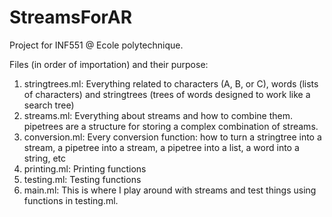 # StreamsForAR  
Project for INF551 @ Ecole polytechnique.  

Files (in order of importation) and their purpose:  
1. stringtrees.ml: Everything related to characters (A, B, or C), words (lists of characters) and stringtrees (trees of words designed to work like a search tree)  
2. streams.ml: Everything about streams and how to combine them. pipetrees are a structure for storing a complex combination of streams.  
3. conversion.ml: Every conversion function: how to turn a stringtree into a stream, a pipetree into a stream, a pipetree into a list, a word into a string, etc  
4. printing.ml: Printing functions  
5. testing.ml: Testing functions  
6. main.ml: This is where I play around with streams and test things using functions in testing.ml.  
